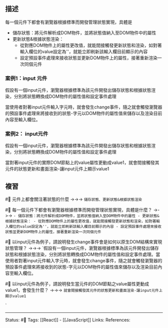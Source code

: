 
## 描述


每一個元件下都會有瀏覽器根據標準而開發管理狀態實現，具體是
- 儲存狀態：將元件解析成DOM物件，並將狀態值納入至DOM物件中的屬性
- 更新狀態&根據狀態渲染：
	- 從對應DOM物件上的屬性更改值，就能間接觸發更新狀態和渲染，如對著輸入欄位的value設定為''，就能立即刷新該輸入欄目前顯示的內容
	- 設定預設事件處理來接收狀態並更新DOM物件上的屬性，接著重新渲染一次同個元件


### 案例1：input 元件

假設有一個input元件，瀏覽器根據標準為該元件開發出儲存狀態和根據狀態渲染，分別將狀態轉換成DOM物件的屬性值和設定事件處理


當使用者對著input元件輸入字元時，就會發生change事件，隨之就會觸發瀏覽器的預設事件處理來將接收到的狀態-字元以DOM物件的屬性值來儲存以及渲染目前內容至輸入欄位。


### 案例2： input元件

假設有一個input元件，瀏覽器根據標準為該元件開發出儲存狀態和根據狀態渲染，分別將狀態轉換成DOM物件的屬性值和設定事件處理

當對著input元件的實際DOM節點上的value屬性更動成value1，就會間接觸發其元件的狀態更新和畫面渲染-讓input元件上顯示value1

## 複習

#🧠 元件上都會關注著狀態的什麼 ->->-> `儲存狀態、更新狀態&根據狀態渲染`
<!--SR:!2023-07-05,194,250-->

#🧠 每一個元件下都會有瀏覽器根據標準而開發管理狀態實現，具體是什麼？ ->->-> `- 儲存狀態：將元件解析成DOM物件，並將狀態值納入至DOM物件中的屬性 - 更新狀態&根據狀態渲染： - 從對應DOM物件上的屬性更改值，就能間接觸發更新狀態和渲染，如對著輸入欄位的value設定為''，就能立即刷新該輸入欄目前顯示的內容 - 設定預設事件處理來接收狀態並更新DOM物件上的屬性，接著重新渲染一次同個元件`
<!--SR:!2023-03-06,44,228-->


#🧠 以input元件為例子，請說明發生change事件會是如何以原生DOM結構來實現狀態管理？ ->->-> `假設有一個input元件，瀏覽器根據標準為該元件開發出儲存狀態和根據狀態渲染，分別將狀態轉換成DOM物件的屬性值和設定事件處理。當使用者對著input元件輸入字元時，就會發生change事件，隨之就會觸發瀏覽器的預設事件處理來將接收到的狀態-字元以DOM物件的屬性值來儲存以及渲染目前內容至輸入欄位。
<!--SR:!2023-07-17,177,230-->

#🧠 以input元件為例子，請說明發生當元件的DOM節點之value屬性更動成value1，會發生什麼？ ->->-> `就會間接觸發其元件的狀態更新和畫面渲染-讓input元件上顯示value1`
<!--SR:!2023-03-03,104,248-->
`

---
Status: #🌱 
Tags:
[[React]] - [[JavaScript]]
Links:
References: